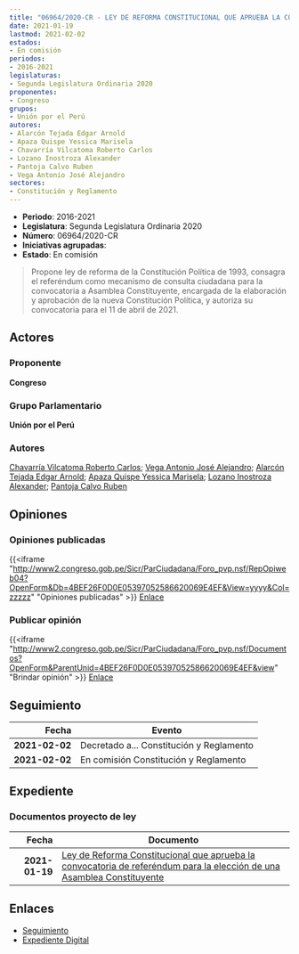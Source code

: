 ```yaml
---
title: "06964/2020-CR - LEY DE REFORMA CONSTITUCIONAL QUE APRUEBA LA CONVOCATORIA DE REFERÉNDUM PARA LA ELECCIÓN DE UNA ASAMBLEA CONSTITUYENTE"
date: 2021-01-19
lastmod: 2021-02-02
estados:
- En comisión
periodos:
- 2016-2021
legislaturas:
- Segunda Legislatura Ordinaria 2020
proponentes:
- Congreso
grupos:
- Unión por el Perú
autores:
- Alarcón Tejada Edgar Arnold
- Apaza Quispe Yessica Marisela
- Chavarría Vilcatoma Roberto Carlos
- Lozano Inostroza Alexander
- Pantoja Calvo Ruben
- Vega Antonio José Alejandro
sectores:
- Constitución y Reglamento
---
```

- **Periodo**: 2016-2021
- **Legislatura**: Segunda Legislatura Ordinaria 2020
- **Número**: 06964/2020-CR
- **Iniciativas agrupadas**: 
- **Estado**: En comisión

> Propone ley de reforma de la Constitución Política de 1993, consagra el referéndum como mecanismo de consulta ciudadana para la convocatoria a Asamblea Constituyente, encargada de la elaboración y aprobación de la nueva Constitución Política, y autoriza su convocatoria para el 11 de abril de 2021.


## Actores

### Proponente

**Congreso**

### Grupo Parlamentario

**Unión por el Perú**

### Autores

[Chavarría Vilcatoma Roberto Carlos](mailto:mailto:rchavarria@congreso.gob.pe); [Vega Antonio José Alejandro](mailto:mailto:jvegaa@congreso.gob.pe); [Alarcón Tejada Edgar Arnold](mailto:mailto:ealarcont@congreso.gob.pe); [Apaza Quispe Yessica Marisela](mailto:mailto:yapaza@congreso.gob.pe); [Lozano Inostroza Alexander](mailto:mailto:alozano@congreso.gob.pe); [Pantoja Calvo Ruben](mailto:mailto:rpantoja@congreso.gob.pe)

## Opiniones

### Opiniones publicadas

{{<iframe "http://www2.congreso.gob.pe/Sicr/ParCiudadana/Foro_pvp.nsf/RepOpiweb04?OpenForm&Db=4BEF26F0D0E05397052586620069E4EF&View=yyyy&Col=zzzzz" "Opiniones publicadas" >}}
[Enlace](http://www2.congreso.gob.pe/Sicr/ParCiudadana/Foro_pvp.nsf/RepOpiweb04?OpenForm&Db=4BEF26F0D0E05397052586620069E4EF&View=yyyy&Col=zzzzz)

### Publicar opinión

{{<iframe "http://www2.congreso.gob.pe/Sicr/ParCiudadana/Foro_pvp.nsf/Documentos?OpenForm&ParentUnid=4BEF26F0D0E05397052586620069E4EF&view" "Brindar opinión" >}}
[Enlace](http://www2.congreso.gob.pe/Sicr/ParCiudadana/Foro_pvp.nsf/Documentos?OpenForm&ParentUnid=4BEF26F0D0E05397052586620069E4EF&view)


## Seguimiento

| Fecha | Evento |
|------:|--------|
| **2021-02-02** | Decretado a... Constitución y Reglamento |
| **2021-02-02** | En comisión Constitución y Reglamento |

## Expediente

### Documentos proyecto de ley

| Fecha | Documento |
|------:|-----------|
| **2021-01-19** | [Ley de Reforma Constitucional que aprueba la convocatoria de referéndum para la elección de una Asamblea Constituyente](http://www.leyes.congreso.gob.pe/Documentos/2016_2021/Proyectos_de_Ley_y_de_Resoluciones_Legislativas/PL06964-20210119..pdf) |

## Enlaces

- [Seguimiento](http://www2.congreso.gob.pe/Sicr/TraDocEstProc/CLProLey2016.nsf/f7fff46988ca05b1052578e100829cc7/b3b5fa1a93f4f76d052586630075c322?OpenDocument)
- [Expediente Digital](http://www2.congreso.gob.pe/Sicr/TraDocEstProc/Expvirt_2011.nsf/visbusqptramdoc1621/06964?opendocument)

